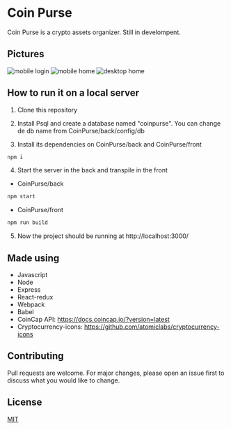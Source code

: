 # Coin Purse

Coin Purse is a crypto assets organizer. Still in develompent.

## Pictures
![mobile login](https://user-images.githubusercontent.com/52142096/80117132-29535000-855d-11ea-87bf-6ffdaafa7880.jpg)
![mobile home](https://user-images.githubusercontent.com/52142096/80117156-2f493100-855d-11ea-9fe2-fee08991b154.jpg)
![desktop home](https://user-images.githubusercontent.com/52142096/80117230-4ee05980-855d-11ea-89aa-94048295d62e.png)

## How to run it on a local server

1) Clone this repository

2) Install Psql and create a database named "coinpurse". You can change de db name from CoinPurse/back/config/db

3) Install its dependencies on CoinPurse/back and CoinPurse/front

```bash
npm i
```

4) Start the server in the back and transpile in the front

* CoinPurse/back

```bash
npm start
```

* CoinPurse/front

```bash
npm run build
```

5) Now the project should be running at http://localhost:3000/


## Made using

* Javascript
* Node
* Express
* React-redux
* Webpack
* Babel
* CoinCap API: https://docs.coincap.io/?version=latest
* Cryptocurrency-icons: https://github.com/atomiclabs/cryptocurrency-icons


## Contributing
Pull requests are welcome. For major changes, please open an issue first to discuss what you would like to change.



## License
[MIT](https://choosealicense.com/licenses/mit/)
